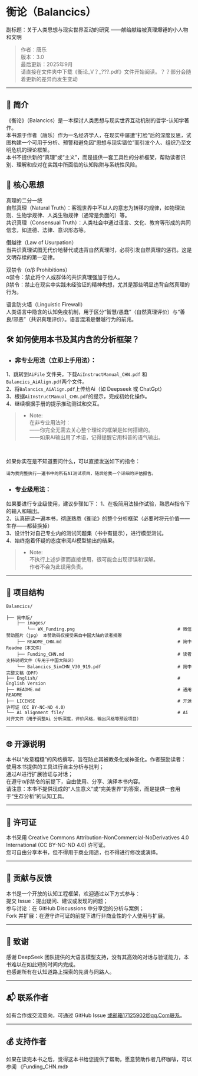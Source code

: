 # 衡论（Balancics）  
副标题：关于人类思想与现实世界互动的研究 ——献给献给被真理爆锤的小人物和文明  
>作者：唐乐  
版本：3.0  
最后更新：2025年9月  
请直接在文件夹中下载《衡论_V？_???.pdf》文件开始阅读。？？部分会随着更新的差异而发生变动

---

## 📖 简介  
《衡论》（Balancics）是一本探讨人类思想与现实世界互动机制的哲学-认知学著作。  
本书源于作者（唐乐）作为一名经济学人，在现实中屡遭“打脸”后的深度反思，试图构建一个可用于分析、预警和避免因“思想与现实错位”而引发个人、组织乃至文明危机的理论框架。  
本书不提供新的“真理”或“主义”，而是提供一套工具性的分析框架，帮助读者识别、理解和应对在实践中所面临的认知陷阱与系统性风险。  
  
## 🧠 核心思想  
真理的二分一统  
自然真理（Natural Truth）：客观世界中不以人的意志为转移的规律，如物理法则、生物学规律、人类生物规律（通常是负面的）等。  
共识真理（Consensual Truth）：人类社会中通过语言、文化、教育等形成的共同信念，如道德、法律、意识形态等。  

僭越律（Law of Usurpation）  
当共识真理试图无代价地替代或违背自然真理时，必将引发自然真理的惩罚。这是文明存续的第一定律。  

双禁令（α/β Prohibitions）  
α禁令：禁止将个人或群体的共识真理强加于他人。  
β禁令：禁止在现实中实践未经验证的精神构想，尤其是那些明显违背自然真理的行为。  

语言防火墙（Linguistic Firewall）  
人类语言中隐含的认知免疫机制，用于区分“智慧/愚蠢”（自然真理评价）与“善良/邪恶”（共识真理评价）。语言混淆是僭越行为的前兆。  

## 🛠️ 如何使用本书及其内含的分析框架？ 
* ### 非专业用法（立即上手用法）：  
1、跳转到`AiFile` 文件夹，下载`AiInstructManual_CHN.pdf` 和`Balancics_AiAlign.pdf`两个文件。  
2、将`Balancics_AiAlign.pdf`上传给Ai（如 Deepseek 或 ChatGpt）  
3、根据`AiInstructManual_CHN.pdf`的提示，完成初始化操作。  
4、继续根据手册的提示推动测试和交互。
>* Note:  
在非专业用法时：  
——你完全无需去关心整个理论的框架是如何搭建的。  
——如果Ai输出用了术语，记得提醒它用科普的语气输出。  

<br>  

如果你实在是不知道要问什么，可以直接发送如下的指令：

  ```
  请为我完整执行一遍书中的所有AI测试项目，随后给我一个详细的评估报告。
  ```

* ### 专业级用法：  

如果要进行专业级使用，建议步骤如下：
1、在极简用法操作试验，熟悉Ai指令下的输入和输出。  
2、认真研读一遍本书，彻底熟悉《衡论》的整个分析框架（必要时将元价值——生存——都替换掉）  
3、设计针对自己专业内的测试问题集（书中有提示），进行模型测试。  
4、始终抱着怀疑的态度审阅Ai模型输出的结果。

>* Note:  
> 不执行上述步骤而直接使用，很可能会出现谬误和误解。  
> 作者不会为此误用负责。

---

## 📂 项目结构  
```
Balancics/

├── 简中版/         
    ├── images/
        └── WX_Funding.png                                       # 微信赞助图片（jpg） 本赞助码仅接受来自中国大陆的读者捐赠
    ├── README_CHN.md                                            # 简中Readme（本文件）
    ├── Funding_CHN.md                                           # 读者支持说明文件（专用于中国大陆区）
    └── Balancics_SimCHN_V30_919.pdf                             # 简中完整文稿（DPF）
├── English/                                                     # English Version 
├── README.md                                                    # 通用README
├── LICENSE                                                      # 开源许可证（CC BY-NC-ND 4.0）
└── Ai alignment file/                                           # Ai 对齐文件（用于调整Ai 分析深度，评价风格，输出风格等预设项目）
```
---

## 🌐 开源说明  
本书以“故意粗糙”的风格撰写，旨在防止其被教条化或神圣化。作者鼓励读者：  
使用本书提供的工具进行自主分析与批判；  
通过AI进行扩展验证与对话；  
在遵守α/β禁令的前提下，自由使用、分享、演绎本书内容。  
请注意：本书不提供现成的“人生意义”或“完美世界”的答案，而是提供一套用于“生存分析”的认知工具。  

---

## 📜 许可证  
本书采用 Creative Commons Attribution-NonCommercial-NoDerivatives 4.0 International (CC BY-NC-ND 4.0) 许可证。  
您可自由分享本书，但不得用于商业用途，也不得进行修改或演绎。  

---

## 👥 贡献与反馈  
本书是一个开放的认知工程框架，欢迎通过以下方式参与：  
提交 Issue：提出疑问、建议或发现的问题；  
参与讨论：在 GitHub Discussions 中分享您的分析与案例；  
Fork 并扩展：在遵守许可证的前提下进行非商业性的个人使用与扩展。  

---

## 🙏 致谢  
感谢 DeepSeek 团队提供的大语言模型支持，没有其高效的对话与验证能力，本书难以在如此短的时间内完成。  
也感谢所有在认知道路上探索的先贤与同路人。  

---

## 📬 联系作者  
如有合作或交流意向，可通过 GitHub Issue 或邮箱17125902@qq.Com联系。  

---

## 💰 支持作者  
如果在读完本书之后，觉得这本书给您提供了帮助，愿意赞助作者几杯咖啡，可以参阅 《Funding_CHN.md》  
